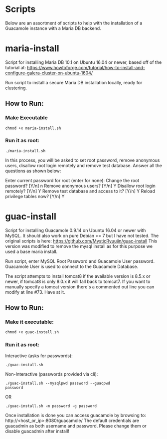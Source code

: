 # Scripts	
Below are an assortment of scripts to help with the installation of a Guacamole instance with a Maria DB backend.

# maria-install
Script for installing Maria DB 10.1 on Ubuntu 16.04 or newer, based off of the tutorial at:  https://www.howtoforge.com/tutorial/how-to-install-and-configure-galera-cluster-on-ubuntu-1604/

Run script to install a secure Maria DB installation locally, ready for clustering.

## How to Run:

### Make Executable

<code>chmod +x maria-install.sh</code>

### Run it as root:

<code>./maria-install.sh</code>

In this process, you will be asked to set root password, remove anonymous users, disallow root login remotely and remove test database. Answer all the questions as shown below:

Enter current password for root (enter for none):
Change the root password? [Y/n] n
Remove anonymous users? [Y/n] Y
Disallow root login remotely? [Y/n] Y
Remove test database and access to it? [Y/n] Y
Reload privilege tables now? [Y/n] Y

# guac-install
Script for installing Guacamole 0.9.14 on Ubuntu 16.04 or newer with MySQL. It should also work on pure Debian >= 7 but I have not tested.
The original scripts is here: https://github.com/MysticRyuujin/guac-install
This version was modified to remove the mysql install as for this purpose we used a base maria install.

Run script, enter MySQL Root Password and Guacamole User password. Guacamole User is used to connect to the Guacamole Database.

The script attempts to install tomcat8 if the available version is 8.5.x or newer, if tomcat8 is only 8.0.x it will fall back to tomcat7. If you want to manually specify a tomcat version there's a commented out line you can modify at line #73. Have at it.

## How to Run:

### Make it executable:

<code>chmod +x guac-install.sh</code>

### Run it as root:

Interactive (asks for passwords):

<code>./guac-install.sh</code>

Non-Interactive (passwords provided via cli):

<code>./guac-install.sh --mysqlpwd password --guacpwd password</code>

OR

<code>./guac-install.sh -m password -g password</code>

Once installation is done you can access guacamole by browsing to: http://<host_or_ip>:8080/guacamole/
The default credentials are guacadmin as both username and password. Please change them or disable guacadmin after install!